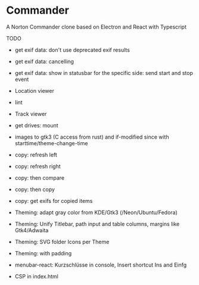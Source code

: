 # Commander
A Norton Commander clone based on Electron and React with Typescript

TODO
* get exif data: don't use deprecated exif results
* get exif data: cancelling
* get exif data: show in statusbar for the specific side: send start and stop event
* Location viewer
* lint

* Track viewer
* get drives: mount
* images to gtk3 (C access from rust) and if-modified since with starttime/theme-change-time

* copy: refresh left 
* copy: refresh right 
* copy: then compare
* copy: then copy
* copy: get exifs for copied items

* Theming: adapt gray color from KDE/Gtk3 (/Neon/Ubuntu/Fedora)
* Theming: Unify Titlebar, path input and table columns, margins like Gtk4/Adwaita
* Theming: SVG folder Icons per Theme
* Theming: <tr> with padding 

* menubar-react: Kurzschlüsse in console, Insert shortcut Ins and Einfg

* CSP in index.html

